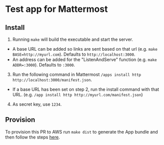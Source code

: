 # Test app for Mattermost

## Install

1. Running `make` will build the executable and start the server.
  - A base URL can be added so links are sent based on that url (e.g. `make BASE=http://myurl.com`). Defaults to `http://localhost:3000`.
  - An address can be added for the "ListenAndServe" function (e.g. `make ADDR=:3000`). Defaults to `:3000`.
3. Run the following command in Mattermost `/apps install http http://localhost:3000/manifest.json`.
  - If a base URL has been set on step 2, run the install command with that URL. (e.g. `/app install http http://myurl.com/manifest.json`)
4. As secret key, use `1234`.

## Provision

To provision this PR to AWS run `make dist` to generate the App bundle and then follow the steps [here](https://github.com/mattermost/mattermost-plugin-apps#provisioning).
